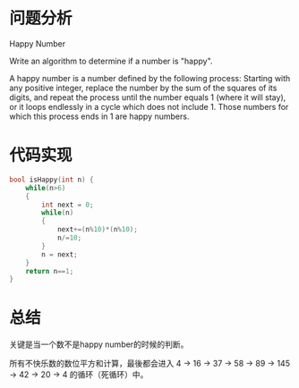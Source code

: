 # 问题分析

Happy Number

Write an algorithm to determine if a number is "happy".

A happy number is a number defined by the following process: Starting with any positive integer, replace the number by the sum of the squares of its digits, and repeat the process until the number equals 1 (where it will stay), or it loops endlessly in a cycle which does not include 1. Those numbers for which this process ends in 1 are happy numbers.

# 代码实现

```c
bool isHappy(int n) {
    while(n>6)
    {
        int next = 0;
        while(n)
        {
            next+=(n%10)*(n%10); 
            n/=10;
        }
        n = next;
    }
    return n==1;
}
```

# 总结

关键是当一个数不是happy number的时候的判断。

所有不快乐数的数位平方和计算，最後都会进入 4 → 16 → 37 → 58 → 89 → 145 → 42 → 20 → 4 的循环（死循环）中。